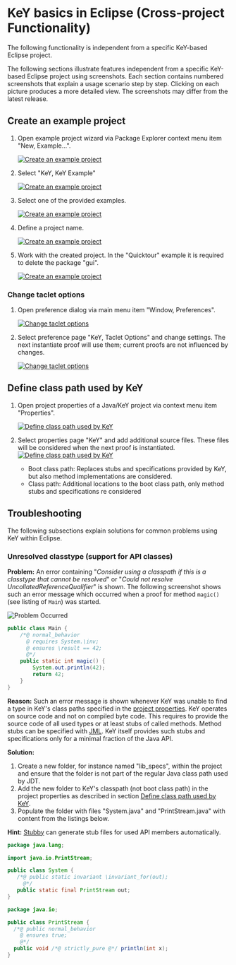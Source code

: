 # KeY basics in Eclipse (Cross-project Functionality)

The following functionality is independent from a specific KeY-based Eclipse project.

The following sections illustrate features independent from a specific
KeY-based Eclipse project using screenshots. Each section contains
numbered screenshots that explain a usage scenario step by step.
Clicking on each picture produces a more detailed view. The
screenshots may differ from the latest release.


## Create an example project

1. Open example project wizard via Package Explorer context menu item "New, Example...".
   
    [![Create an example project](example01thumb.png "Create an example project")](example01.png)

2. Select "KeY, KeY Example"

    [![Create an example project](example02thumb.png "Create an example project")](example02.png) 

3. Select one of the provided examples.
 
    [![Create an example project](example03thumb.png "Create an example project")](example03.png) 

4. Define a project name.

    [![Create an example project](example04thumb.png "Create an example project")](example04.png)

5. Work with the created project. In the "Quicktour" example it is required to delete the package "gui".

    [![Create an example project](example05thumb.png "Create an example project")](example05.png) 

### Change taclet options

1. Open preference dialog via main menu item "Window, Preferences".

    [![Change taclet options](taclet01thumb.png "Change taclet options")](taclet01.png) 

2. Select preference page "KeY, Taclet Options" and change settings.
   The next instantiate proof will use them; current proofs are not
   influenced by changes.

    [![Change taclet options](taclet02thumb.png "Change taclet options")](taclet02.png) 

## Define class path used by KeY

1. Open project properties of a Java/KeY project via context menu item "Properties".

    [![Define class path used by KeY](classPath01thumb.png "Define class path used by KeY")](classPath01.png) 


2. Select properties page "KeY" and add additional source files. These
   files will be considered when the next proof is instantiated.
    [![Define class path used by KeY](classPath02thumb.png "Define class path used by KeY")](classPath02.png) 
 
    * Boot class path: Replaces stubs and specifications provided by
     KeY, but also method implementations are considered.
    * Class path: Additional locations to the boot class path, only
     method stubs and specifications re considered

## Troubleshooting

The following subsections explain solutions for common problems using
KeY within Eclipse.

### Unresolved classtype (support for API classes)

**Problem:** An error containing "_Consider using a classpath if this
is a classtype that cannot be resolved_" or "_Could not resolve
UncollatedReferenceQualifier_" is shown. The following screenshot
shows such an error message which occurred when a proof for method
`magic()` (see listing of `Main`) was started.

![Problem Occurred](ErrorConsiderUsingClasspath.png "Problem Occurred")

```java
public class Main {
	/*@ normal_behavior
	  @ requires System.\inv;
	  @ ensures \result == 42;
	  @*/
	public static int magic() {
		System.out.println(42);
		return 42;
	}
}
```


**Reason:** Such an error message is shown whenever KeY was unable to
find a type in KeY's class paths specified in the [project
properties](#KeYsClassPath). KeY operates on source code and not on
compiled byte code. This requires to provide the source code of all
used types or at least stubs of called methods. Method stubs can be
specified with [JML](http://www.jmlspecs.org/). KeY itself provides
such stubs and specifications only for a minimal fraction of the Java
API.

**Solution:**

1.  Create a new folder, for instance named "lib_specs", within the
    project and ensure that the folder is not part of the regular Java
    class path used by JDT.
2.  Add the new folder to KeY's classpath (not boot class path) in the
    project properties as described in section [Define class path used
    by KeY](#KeYsClassPath).
3.  Populate the folder with files "System.java" and
    "PrintStream.java" with content from the listings below.

**Hint:** [Stubby](../Stubby/index.html) can generate stub files for
used API members automatically.


```java
package java.lang;

import java.io.PrintStream;

public class System {
   /*@ public static invariant \invariant_for(out);
     @*/
   public static final PrintStream out;
}
```

```java
package java.io;

public class PrintStream {
  /*@ public normal_behavior
    @ ensures true;
    @*/
  public void /*@ strictly_pure @*/ println(int x);
}
```
